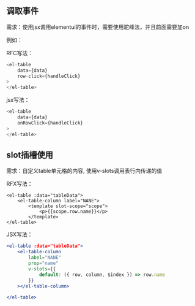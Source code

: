 ## 调取事件

需求：使用jsx调用elementui的事件时，需要使用驼峰法，并且前面需要加on

例如：

RFC写法：
```javascript
<el-table
    data={data}
    row-click={handleClick}
>
</el-table>
```
jsx写法：
```javascript
<el-table
    data={data}
    onRowClick={handleClick}
>
</el-table>
```

## slot插槽使用

需求：自定义table单元格的内容, 使用v-slots调用表行内传递的值

RFX写法：

```vue
<el-table :data="tableData">
    <el-table-column label="NANE">
        <template slot-scope="scope">  
            <p>{{scope.row.name}}</p>
        </template>
</el-table>
```

JSX写法：

```jsx
<el-table :data="tableData">
    <el-table-column 
        label="NANE"
        prop="name"
        v-slots={{
            default: ({ row, column, $index }) => row.name
        }}
    ></el-table-column>
        
</el-table>
```

